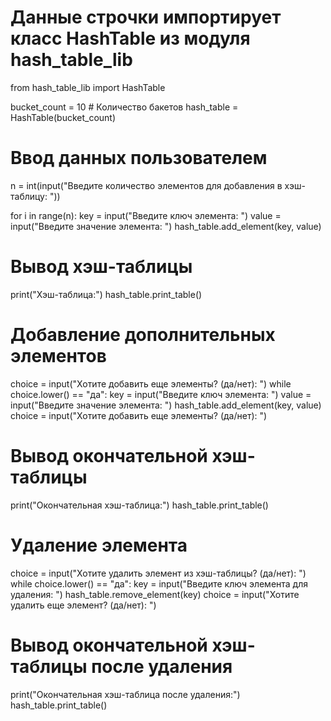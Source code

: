 
# Данные строчки импортирует класс HashTable из модуля hash_table_lib
from hash_table_lib import HashTable


bucket_count = 10  # Количество бакетов
hash_table = HashTable(bucket_count)

# Ввод данных пользователем
n = int(input("Введите количество элементов для добавления в хэш-таблицу: "))

for i in range(n):
    key = input("Введите ключ элемента: ")
    value = input("Введите значение элемента: ")
    hash_table.add_element(key, value)

# Вывод хэш-таблицы
print("Хэш-таблица:")
hash_table.print_table()

# Добавление дополнительных элементов
choice = input("Хотите добавить еще элементы? (да/нет): ")
while choice.lower() == "да":
    key = input("Введите ключ элемента: ")
    value = input("Введите значение элемента: ")
    hash_table.add_element(key, value)
    choice = input("Хотите добавить еще элементы? (да/нет): ")




# Вывод окончательной хэш-таблицы
print("Окончательная хэш-таблица:")
hash_table.print_table()

# Удаление элемента
choice = input("Хотите удалить элемент из хэш-таблицы? (да/нет): ")
while choice.lower() == "да":
    key = input("Введите ключ элемента для удаления: ")
    hash_table.remove_element(key)
    choice = input("Хотите удалить еще элемент? (да/нет): ")

# Вывод окончательной хэш-таблицы после удаления
print("Окончательная хэш-таблица после удаления:")
hash_table.print_table()





